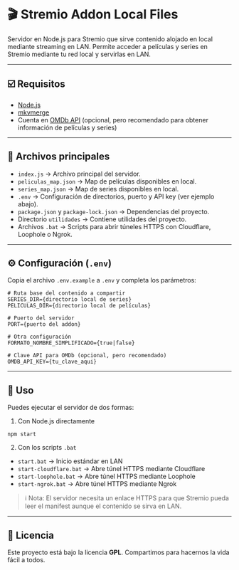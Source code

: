 

# 🎬 Stremio Addon Local Files

Servidor en Node.js para Stremio que sirve contenido alojado en local mediante streaming en LAN. Permite acceder a películas y series en Stremio mediante tu red local y servirlas en LAN.

---

## ☑️ Requisitos

- [Node.js](https://nodejs.org/)  
- [mkvmerge](https://mkvtoolnix.download/)  
- Cuenta en [OMDb API](https://www.omdbapi.com/apikey.aspx) (opcional, pero recomendado para obtener información de películas y series)

---

## 📂 Archivos principales

- `index.js` → Archivo principal del servidor.  
- `peliculas_map.json` → Map de películas disponibles en local.  
- `series_map.json` → Map de series disponibles en local.  
- `.env` → Configuración de directorios, puerto y API key (ver ejemplo abajo).  
- `package.json` y `package-lock.json` → Dependencias del proyecto.  
- Directorio `utilidades` → Contiene utilidades del proyecto.  
- Archivos `.bat` → Scripts para abrir túneles HTTPS con Cloudflare, Loophole o Ngrok.

---

## ⚙️ Configuración (`.env`)

Copia el archivo `.env.example` a `.env` y completa los parámetros:

```env
# Ruta base del contenido a compartir
SERIES_DIR={directorio local de series}
PELICULAS_DIR={directorio local de películas}

# Puerto del servidor
PORT={puerto del addon}

# Otra configuración
FORMATO_NOMBRE_SIMPLIFICADO={true|false}

# Clave API para OMDb (opcional, pero recomendado)
OMDB_API_KEY={tu_clave_aqui}
```

---

## 🚀 Uso

Puedes ejecutar el servidor de dos formas:

1. Con Node.js directamente
```
npm start
```
2. Con los scripts `.bat`
- `start.bat` → Inicio estándar en LAN
- `start-cloudflare.bat` → Abre túnel HTTPS mediante Cloudflare
- `start-loophole.bat` → Abre túnel HTTPS mediante Loophole
- `start-ngrok.bat` → Abre túnel HTTPS mediante Ngrok

> ℹ️ Nota: El servidor necesita un enlace HTTPS para que Stremio pueda leer el manifest aunque el contenido se sirva en LAN.

---

## 📝 Licencia

Este proyecto está bajo la licencia **GPL**. Compartimos para hacernos la vida fácil a todos.
